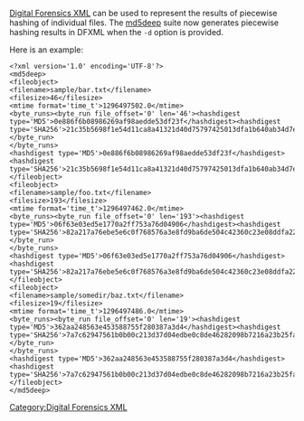 [Digital Forensics XML](:Category:Digital_Forensics_XML "wikilink") can
be used to represent the results of piecewise hashing of individual
files. The [md5deep](md5deep "wikilink") suite now generates piecewise
hashing results in DFXML when the `-d` option is provided.

Here is an example:

    <?xml version='1.0' encoding='UTF-8'?>
    <md5deep>
    <fileobject>
    <filename>sample/bar.txt</filename>
    <filesize>46</filesize>
    <mtime format='time_t'>1296497502.0</mtime>
    <byte_runs><byte_run file_offset='0' len='46'><hashdigest type='MD5'>0e886f6b08986269af98aedde53df23f</hashdigest><hashdigest type='SHA256'>21c35b5698f1e54d11ca8a41321d40d75797425013dfa1b640ab34d7efa7f1ac</hashdigest></byte_run>
    </byte_runs>
    <hashdigest type='MD5'>0e886f6b08986269af98aedde53df23f</hashdigest>
    <hashdigest type='SHA256'>21c35b5698f1e54d11ca8a41321d40d75797425013dfa1b640ab34d7efa7f1ac</hashdigest>
    </fileobject>
    <fileobject>
    <filename>sample/foo.txt</filename>
    <filesize>193</filesize>
    <mtime format='time_t'>1296497462.0</mtime>
    <byte_runs><byte_run file_offset='0' len='193'><hashdigest type='MD5'>06f63e03ed5e1770a2ff753a76d04906</hashdigest><hashdigest type='SHA256'>82a217a76ebe5e6c0f768576a3e8fd9ba6de504c42360c23e08ddfa22e711ba0</hashdigest></byte_run>
    </byte_runs>
    <hashdigest type='MD5'>06f63e03ed5e1770a2ff753a76d04906</hashdigest>
    <hashdigest type='SHA256'>82a217a76ebe5e6c0f768576a3e8fd9ba6de504c42360c23e08ddfa22e711ba0</hashdigest>
    </fileobject>
    <fileobject>
    <filename>sample/somedir/baz.txt</filename>
    <filesize>19</filesize>
    <mtime format='time_t'>1296497486.0</mtime>
    <byte_runs><byte_run file_offset='0' len='19'><hashdigest type='MD5'>362aa248563e453588755f280387a3d4</hashdigest><hashdigest type='SHA256'>7a7c62947561b0b00c213d37d04edbe0c8de46282098b7216a23b25fa336f150</hashdigest></byte_run>
    </byte_runs>
    <hashdigest type='MD5'>362aa248563e453588755f280387a3d4</hashdigest>
    <hashdigest type='SHA256'>7a7c62947561b0b00c213d37d04edbe0c8de46282098b7216a23b25fa336f150</hashdigest>
    </fileobject>
    </md5deep>

[Category:Digital Forensics
XML](Category:Digital_Forensics_XML "wikilink")